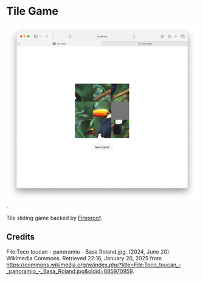 # Tile Game

![Screenshot of a 3x3 tile sliding game with a Toucan](/public/screenshot.png).

Tile sliding game backed by [Fireproof](https://use-fireproof.com).

## Credits

File:Toco toucan - panoramio - Basa Roland.jpg. (2024, June 20). Wikimedia Commons. Retrieved 22:16, January 20, 2025 from https://commons.wikimedia.org/w/index.php?title=File:Toco_toucan_-_panoramio_-_Basa_Roland.jpg&oldid=885970959.
